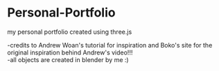 # Personal-Portfolio
my personal portfolio created using three.js

-credits to Andrew Woan's tutorial for inspiration and Boko's site for the original inspiration behind Andrew's video!!!\
-all objects are created in blender by me :)
